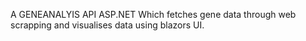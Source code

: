 A GENEANALYIS API ASP.NET Which fetches gene data through web scrapping and visualises data using blazors UI.
